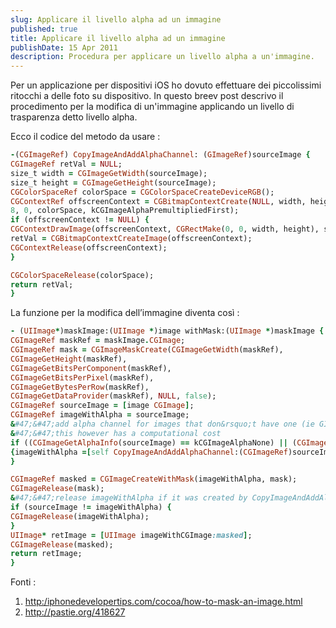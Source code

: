 ```yaml
---
slug: Applicare il livello alpha ad un immagine
published: true
title: Applicare il livello alpha ad un immagine
publishDate: 15 Apr 2011
description: Procedura per applicare un livello alpha a un'immagine.
---
```


Per un applicazione per dispositivi iOS ho dovuto effettuare dei piccolissimi ritocchi a delle foto su dispositivo. In questo breev post descrivo il procedimento per la modifica di un'immagine applicando un livello di trasparenza detto livello alpha.

<!--more-->
Ecco il codice del metodo da usare :

```ruby
-(CGImageRef) CopyImageAndAddAlphaChannel: (GImageRef)sourceImage {
CGImageRef retVal = NULL;
size_t width = CGImageGetWidth(sourceImage);
size_t height = CGImageGetHeight(sourceImage);
CGColorSpaceRef colorSpace = CGColorSpaceCreateDeviceRGB();
CGContextRef offscreenContext = CGBitmapContextCreate(NULL, width, height,
8, 0, colorSpace, kCGImageAlphaPremultipliedFirst);
if (offscreenContext != NULL) {
CGContextDrawImage(offscreenContext, CGRectMake(0, 0, width, height), sourceImage);
retVal = CGBitmapContextCreateImage(offscreenContext);
CGContextRelease(offscreenContext);
}

CGColorSpaceRelease(colorSpace);
return retVal;
}
```

La funzione per la modifica dell&rsquo;immagine diventa cos&igrave; :

```ruby
- (UIImage*)maskImage:(UIImage *)image withMask:(UIImage *)maskImage {
CGImageRef maskRef = maskImage.CGImage;
CGImageRef mask = CGImageMaskCreate(CGImageGetWidth(maskRef),
CGImageGetHeight(maskRef),
CGImageGetBitsPerComponent(maskRef),
CGImageGetBitsPerPixel(maskRef),
CGImageGetBytesPerRow(maskRef),
CGImageGetDataProvider(maskRef), NULL, false);
CGImageRef sourceImage = [image CGImage];
CGImageRef imageWithAlpha = sourceImage;
&#47;&#47;add alpha channel for images that don&rsquo;t have one (ie GIF, JPEG, etc&hellip;)
&#47;&#47;this however has a computational cost
if ((CGImageGetAlphaInfo(sourceImage) == kCGImageAlphaNone) || (CGImageGetAlphaInfo(sourceImage) == kCGImageAlphaNoneSkipFirst))
{imageWithAlpha =[self CopyImageAndAddAlphaChannel:(CGImageRef)sourceImage];
}

CGImageRef masked = CGImageCreateWithMask(imageWithAlpha, mask);
CGImageRelease(mask);
&#47;&#47;release imageWithAlpha if it was created by CopyImageAndAddAlphaChannel
if (sourceImage != imageWithAlpha) {
CGImageRelease(imageWithAlpha);
}
UIImage* retImage = [UIImage imageWithCGImage:masked];
CGImageRelease(masked);
return retImage;
}
```

Fonti :<br />
1.	<a href="http://iphonedevelopertips.com/cocoa/how-to-mask-an-image.html">http:/iphonedevelopertips.com/cocoa/how-to-mask-an-image.html</a><br />
2.	<a href="http://pastie.org/418627">http://pastie.org/418627</a>

